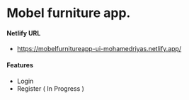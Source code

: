 # Mobel furniture app.

#### Netlify URL
* https://mobelfurnitureapp-ui-mohamedriyas.netlify.app/

#### Features
* Login
* Register ( In Progress )

#####
